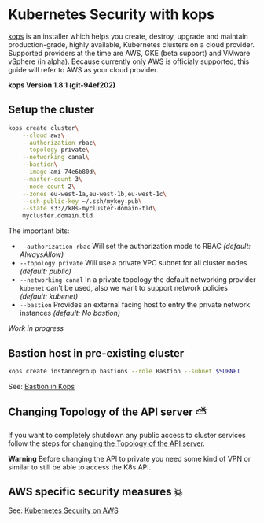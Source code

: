 # Kubernetes Security with kops

[kops](https://github.com/kubernetes/kops) is an installer which helps you create, destroy, upgrade and maintain production-grade, highly available, Kubernetes clusters on a cloud provider.
Supported providers at the time are AWS, GKE (beta support) and VMware vSphere (in alpha). Because
currently only AWS is officialy supported, this guide will refer to AWS as your cloud provider.

**kops Version 1.8.1 (git-94ef202)**

## Setup the cluster

```sh
kops create cluster\
    --cloud aws\
    --authorization rbac\
    --topology private\
    --networking canal\
    --bastion\
    --image ami-74e6b80d\
    --master-count 3\
    --node-count 2\
    --zones eu-west-1a,eu-west-1b,eu-west-1c\
    --ssh-public-key ~/.ssh/mykey.pub\
    --state s3://k8s-mycluster-domain-tld\
    mycluster.domain.tld
```

The important bits:

* `--authorization rbac` Will set the authorization mode to RBAC *(default: AlwaysAllow)*
* `--topology private` Will use a private VPC subnet for all cluster nodes *(default: public)*
* `--networking canal` In a private topology the default networking provider `kubenet` can't be used, also we want to support network policies *(default: kubenet)*
* `--bastion` Provides an external facing host to entry the private network instances *(default: No bastion)*

*Work in progress*

## Bastion host in pre-existing cluster

```sh
kops create instancegroup bastions --role Bastion --subnet $SUBNET
```

See: [Bastion in Kops](https://github.com/kubernetes/kops/blob/master/docs/bastion.md)

## Changing Topology of the API server :partly_sunny:

If you want to completely shutdown any public access to cluster services follow the steps for [changing the Topology of the API server](https://github.com/kubernetes/kops/blob/master/docs/topology.md#changing-topology-of-the-api-server).

**Warning** Before changing the API to private you need some kind of VPN or similar to still be able to access the K8s API.

## AWS specific security measures :boom:

See: [Kubernetes Security on AWS](AWS.md)

